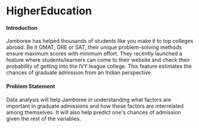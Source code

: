 # HigherEducation

#### Introduction
Jamboree has helped thousands of students like you make it to top colleges abroad. Be it GMAT, GRE or SAT, their unique problem-solving methods ensure maximum scores with minimum effort.
They recently launched a feature where students/learners can come to their website and check their probability of getting into the IVY league college. This feature estimates the chances of graduate admission from an Indian perspective.

#### Problem Statement
Data analysis will help Jamboree in understanding what factors are important in graduate admissions and how these factors are interrelated among themselves. It will also help predict one's chances of admission given the rest of the variables.
